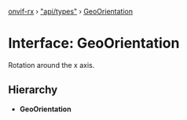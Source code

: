 [onvif-rx](../README.md) › ["api/types"](../modules/_api_types_.md) › [GeoOrientation](_api_types_.geoorientation.md)

# Interface: GeoOrientation

Rotation around the x axis.

## Hierarchy

* **GeoOrientation**
